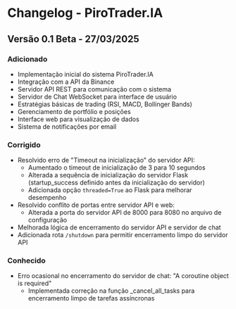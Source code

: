 # Changelog - PiroTrader.IA

## Versão 0.1 Beta - 27/03/2025

### Adicionado
- Implementação inicial do sistema PiroTrader.IA
- Integração com a API da Binance
- Servidor API REST para comunicação com o sistema
- Servidor de Chat WebSocket para interface de usuário
- Estratégias básicas de trading (RSI, MACD, Bollinger Bands)
- Gerenciamento de portfólio e posições
- Interface web para visualização de dados
- Sistema de notificações por email

### Corrigido
- Resolvido erro de "Timeout na inicialização" do servidor API:
  - Aumentado o timeout de inicialização de 3 para 10 segundos
  - Alterada a sequência de inicialização do servidor Flask (startup_success definido antes da inicialização do servidor)
  - Adicionada opção `threaded=True` ao Flask para melhorar desempenho
- Resolvido conflito de portas entre servidor API e web:
  - Alterada a porta do servidor API de 8000 para 8080 no arquivo de configuração
- Melhorada lógica de encerramento do servidor API e servidor de chat
- Adicionada rota `/shutdown` para permitir encerramento limpo do servidor API

### Conhecido
- Erro ocasional no encerramento do servidor de chat: "A coroutine object is required"
  - Implementada correção na função _cancel_all_tasks para encerramento limpo de tarefas assíncronas